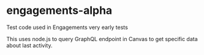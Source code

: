 # engagements-alpha
Test code used in Engagements very early tests

This uses node.js to query GraphQL endpoint in Canvas to get specific data about last activity.
